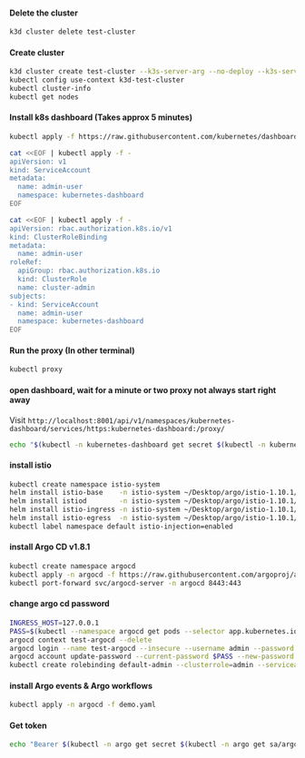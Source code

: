 #### Delete the cluster
```sh
k3d cluster delete test-cluster
```

#### Create cluster
```sh
k3d cluster create test-cluster --k3s-server-arg --no-deploy --k3s-server-arg traefik
kubectl config use-context k3d-test-cluster
kubectl cluster-info
kubectl get nodes
```
#### Install k8s dashboard (Takes approx 5 minutes)
```sh
kubectl apply -f https://raw.githubusercontent.com/kubernetes/dashboard/v2.2.0/aio/deploy/recommended.yaml

cat <<EOF | kubectl apply -f -
apiVersion: v1
kind: ServiceAccount
metadata:
  name: admin-user
  namespace: kubernetes-dashboard
EOF

cat <<EOF | kubectl apply -f -
apiVersion: rbac.authorization.k8s.io/v1
kind: ClusterRoleBinding
metadata:
  name: admin-user
roleRef:
  apiGroup: rbac.authorization.k8s.io
  kind: ClusterRole
  name: cluster-admin
subjects:
- kind: ServiceAccount
  name: admin-user
  namespace: kubernetes-dashboard
EOF
```

#### Run the proxy (In other terminal)
```sh
kubectl proxy
```

#### open dashboard, wait for a minute or two proxy not always start right away
Visit `http://localhost:8001/api/v1/namespaces/kubernetes-dashboard/services/https:kubernetes-dashboard:/proxy/`

```sh
echo "$(kubectl -n kubernetes-dashboard get secret $(kubectl -n kubernetes-dashboard get sa/admin-user -o jsonpath="{.secrets[0].name}") -o go-template="{{.data.token | base64decode}}")"
```
#### install istio
```sh
kubectl create namespace istio-system
helm install istio-base    -n istio-system ~/Desktop/argo/istio-1.10.1/manifests/charts/base
helm install istiod        -n istio-system ~/Desktop/argo/istio-1.10.1/manifests/charts/istio-control/istio-discovery
helm install istio-ingress -n istio-system ~/Desktop/argo/istio-1.10.1/manifests/charts/gateways/istio-ingress
helm install istio-egress  -n istio-system ~/Desktop/argo/istio-1.10.1/manifests/charts/gateways/istio-egress
kubectl label namespace default istio-injection=enabled
```

#### install Argo CD v1.8.1
```sh
kubectl create namespace argocd
kubectl apply -n argocd -f https://raw.githubusercontent.com/argoproj/argo-cd/v1.8.1/manifests/install.yaml
kubectl port-forward svc/argocd-server -n argocd 8443:443
```

#### change argo cd password
```sh
INGRESS_HOST=127.0.0.1
PASS=$(kubectl --namespace argocd get pods --selector app.kubernetes.io/name=argocd-server --output name | cut -d'/' -f 2)
argocd context test-argocd --delete
argocd login --name test-argocd --insecure --username admin --password $PASS 127.0.0.1:8443
argocd account update-password --current-password $PASS --new-password admin
kubectl create rolebinding default-admin --clusterrole=admin --serviceaccount=argo:default -n argo
```
#### install Argo events & Argo workflows
```sh
kubectl apply -n argocd -f demo.yaml
```

#### Get token
```sh
echo "Bearer $(kubectl -n argo get secret $(kubectl -n argo get sa/argo-admin -o jsonpath="{.secrets[0].name}") -o go-template="{{.data.token | base64decode}}")"
```


